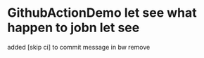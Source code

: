 # GithubActionDemo let see what happen to jobn let see
added [skip ci] to commit message in bw remove
